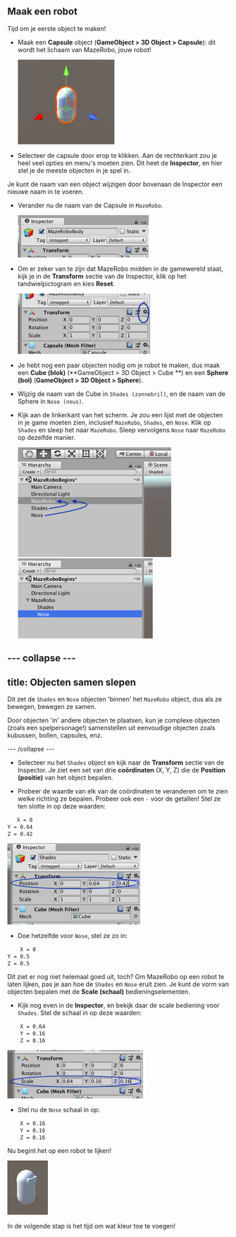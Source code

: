 ## Maak een robot

Tijd om je eerste object te maken!

+ Maak een **Capsule** object \(**GameObject > 3D Object > Capsule**\): dit wordt het lichaam van MazeRobo, jouw robot!

  ![Het nieuwe capsule-object](images/step4_capsule.png)

+ Selecteer de capsule door erop te klikken. Aan de rechterkant zou je heel veel opties en menu's moeten zien. Dit heet de **Inspector**, en hier stel je de meeste objecten in je spel in.

Je kunt de naam van een object wijzigen door bovenaan de Inspector een nieuwe naam in te voeren.

+ Verander nu de naam van de Capsule in `MazeRobo`.

  ![](images/step4_rename.png)

+ Om er zeker van te zijn dat MazeRobo midden in de gamewereld staat, kijk je in de **Transform** sectie van de Inspector, klik op het tandwielpictogram en kies **Reset**.

  ![](images/step4_Transform.png)

+ Je hebt nog een paar objecten nodig om je robot te maken, dus maak een **Cube (blok)** \(**GameObject > 3D Object > Cube **\) en een **Sphere (bol)** \(**GameObject > 3D Object > Sphere**\).

+ Wijzig de naam van de Cube in `Shades (zonnebril)`, en de naam van de Sphere in `Nose (neus)`.

+ Kijk aan de linkerkant van het scherm. Je zou een lijst met de objecten in je game moeten zien, inclusief `MazeRobo`, `Shades`, en `Nose`. Klik op `Shades` en sleep het naar `MazeRobo`. Sleep vervolgens `Nose` naar `MazeRobo` op dezelfde manier.

  ![De objectenlijst](images/step4_moveObjects.png) ![De objecten worden weergegeven na het verplaatsen van Shades en Nose naar MazeRobo](images/step4_afterMove.png)

--- collapse ---
---
title: Objecten samen slepen
---

Dit zet de `Shades` en `Nose` objecten 'binnen' het `MazeRobo` object, dus als ze bewegen, bewegen ze samen.

Door objecten 'in' andere objecten te plaatsen, kun je complexe objecten \(zoals een spelpersonage!\) samenstellen uit eenvoudige objecten zoals kubussen, bollen, capsules, enz.

--- /collapse ---

+ Selecteer nu het `Shades` object en kijk naar de **Transform** sectie van de Inspector. Je ziet een set van drie **coördinaten** \(X, Y, Z\) die de **Position (positie)** van het object bepalen.

+ Probeer de waarde van elk van de coördinaten te veranderen om te zien welke richting ze bepalen. Probeer ook een `-` voor de getallen! Stel ze ten slotte in op deze waarden:
```
   X = 0
Y = 0.64
Z = 0.42
```
  ![De positiecoördinaten wijzigen](images/step4_TransformPosition.png)

+ Doe hetzelfde voor `Nose`, stel ze zo in:
```
    X = 0
Y = 0.5
Z = 0.5
```
Dit ziet er nog niet helemaal goed uit, toch? Om MazeRobo op een robot te laten lijken, pas je aan hoe de `Shades` en `Nose` eruit zien. Je kunt de vorm van objecten bepalen met de **Scale (schaal)** bedieningselementen.

+ Kijk nog even in de **Inspector**, en bekijk daar de scale bediening voor `Shades`. Stel de schaal in op deze waarden:
```
    X = 0.64
    Y = 0.16
    Z = 0.16
```
  ![De schaalwaarden wijzigen](images/step4_TransformScale.png)

+ Stel nu de `Nose` schaal in op:
```
    X = 0.16
    Y = 0.16
    Z = 0.16
```
Nu begint het op een robot te lijken!

  ![Het robotkarakter](images/step4_robot.png)

In de volgende stap is het tijd om wat kleur toe te voegen!
